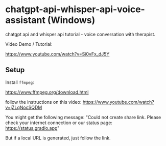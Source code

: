 # chatgpt-api-whisper-api-voice-assistant (Windows)
chatgpt api and whisper api tutorial - voice conversation with therapist.  

Video Demo / Tutorial:

https://www.youtube.com/watch?v=Si0vFx_dJ5Y

## Setup

Install `ffmpeg`:

https://www.ffmpeg.org/download.html

follow the instructions on this video: https://www.youtube.com/watch?v=jZLqNocSQDM

You might get the following message:
"Could not create share link. Please check your internet connection or our status page: https://status.gradio.app"

But if a local URL is generated, just follow the link.

